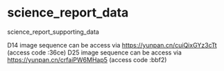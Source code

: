 # science_report_data
science_report_supporting_data

D14 image sequence can be access via https://yunpan.cn/cuiQixGYz3cTt (access code :36ce)
D25 image sequence can be access via https://yunpan.cn/crfaiPW6MHap5 (access code :bbf2)
